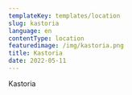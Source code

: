 ```yaml
---
templateKey: templates/location
slug: kastoria
language: en
contentType: location
featuredimage: /img/kastoria.png
title: Kastoria
date: 2022-05-11
---
```

Kastoria